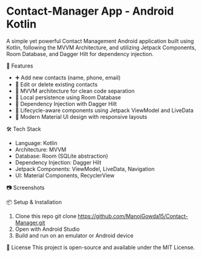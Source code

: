 # Contact-Manager App - Android Kotlin
A simple yet powerful Contact Management Android application built using Kotlin, following the MVVM Architecture, and utilizing Jetpack Components, Room Database, and Dagger Hilt for dependency injection.

🚀 Features
* ➕ Add new contacts (name, phone, email)
* 📝 Edit or delete existing contacts
* 🧠 MVVM architecture for clean code separation
* 🧩 Local persistence using Room Database
* 💉 Dependency Injection with Dagger Hilt
* 🧪 Lifecycle-aware components using Jetpack ViewModel and LiveData
* 🎨 Modern Material UI design with responsive layouts

🛠 Tech Stack
* Language: Kotlin
* Architecture: MVVM
* Database: Room (SQLite abstraction)
* Dependency Injection: Dagger Hilt
* Jetpack Components: ViewModel, LiveData, Navigation
* UI: Material Components, RecyclerView

📷 Screenshots



📦 Setup & Installation
1. Clone this repo
   git clone https://github.com/ManojGowda15/Contact-Manager.git
2. Open with Android Studio
3. Build and run on an emulator or Android device

📄 License
This project is open-source and available under the MIT License.
